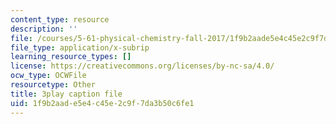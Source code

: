 ```yaml
---
content_type: resource
description: ''
file: /courses/5-61-physical-chemistry-fall-2017/1f9b2aade5e4c45e2c9f7da3b50c6fe1_4bfrkd8_zPo.srt
file_type: application/x-subrip
learning_resource_types: []
license: https://creativecommons.org/licenses/by-nc-sa/4.0/
ocw_type: OCWFile
resourcetype: Other
title: 3play caption file
uid: 1f9b2aad-e5e4-c45e-2c9f-7da3b50c6fe1
---
```

